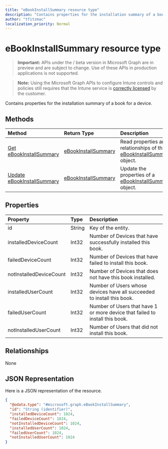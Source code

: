 ```yaml
---
title: "eBookInstallSummary resource type"
description: "Contains properties for the installation summary of a book for a device."
author: "tfitzmac"
localization_priority: Normal
---
```


# eBookInstallSummary resource type

> **Important:** APIs under the / beta version in Microsoft Graph are in preview and are subject to change. Use of these APIs in production applications is not supported.

> **Note:** Using the Microsoft Graph APIs to configure Intune controls and policies still requires that the Intune service is [correctly licensed](https://go.microsoft.com/fwlink/?linkid=839381) by the customer.

Contains properties for the installation summary of a book for a device.
## Methods
|Method|Return Type|Description|
|:---|:---|:---|
|[Get eBookInstallSummary](../api/intune-books-ebookinstallsummary-get.md)|[eBookInstallSummary](../resources/intune-books-ebookinstallsummary.md)|Read properties and relationships of the [eBookInstallSummary](../resources/intune-books-ebookinstallsummary.md) object.|
|[Update eBookInstallSummary](../api/intune-books-ebookinstallsummary-update.md)|[eBookInstallSummary](../resources/intune-books-ebookinstallsummary.md)|Update the properties of a [eBookInstallSummary](../resources/intune-books-ebookinstallsummary.md) object.|

## Properties
|Property|Type|Description|
|:---|:---|:---|
|id|String|Key of the entity.|
|installedDeviceCount|Int32|Number of Devices that have successfully installed this book.|
|failedDeviceCount|Int32|Number of Devices that have failed to install this book.|
|notInstalledDeviceCount|Int32|Number of Devices that does not have this book installed.|
|installedUserCount|Int32|Number of Users whose devices have all succeeded to install this book.|
|failedUserCount|Int32|Number of Users that have 1 or more device that failed to install this book.|
|notInstalledUserCount|Int32|Number of Users that did not install this book.|

## Relationships
None
## JSON Representation
Here is a JSON representation of the resource.
<!-- {
  "blockType": "resource",
  "keyProperty": "id",
  "@odata.type": "microsoft.graph.eBookInstallSummary"
}
-->
``` json
{
  "@odata.type": "#microsoft.graph.eBookInstallSummary",
  "id": "String (identifier)",
  "installedDeviceCount": 1024,
  "failedDeviceCount": 1024,
  "notInstalledDeviceCount": 1024,
  "installedUserCount": 1024,
  "failedUserCount": 1024,
  "notInstalledUserCount": 1024
}
```






